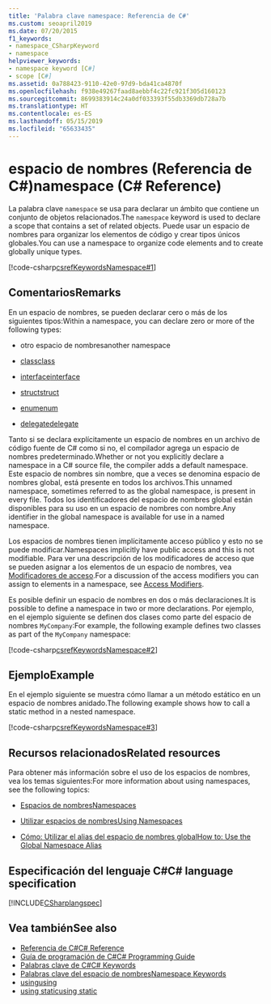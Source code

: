 ```yaml
---
title: 'Palabra clave namespace: Referencia de C#'
ms.custom: seoapril2019
ms.date: 07/20/2015
f1_keywords:
- namespace_CSharpKeyword
- namespace
helpviewer_keywords:
- namespace keyword [C#]
- scope [C#]
ms.assetid: 0a788423-9110-42e0-97d9-bda41ca4870f
ms.openlocfilehash: f938e49267faad8aebbf4c22fc921f305d160123
ms.sourcegitcommit: 8699383914c24a0df033393f55db3369db728a7b
ms.translationtype: HT
ms.contentlocale: es-ES
ms.lasthandoff: 05/15/2019
ms.locfileid: "65633435"
---
```

# <a name="namespace-c-reference"></a><span data-ttu-id="237c2-102">espacio de nombres (Referencia de C#)</span><span class="sxs-lookup"><span data-stu-id="237c2-102">namespace (C# Reference)</span></span>

<span data-ttu-id="237c2-103">La palabra clave `namespace` se usa para declarar un ámbito que contiene un conjunto de objetos relacionados.</span><span class="sxs-lookup"><span data-stu-id="237c2-103">The `namespace` keyword is used to declare a scope that contains a set of related objects.</span></span> <span data-ttu-id="237c2-104">Puede usar un espacio de nombres para organizar los elementos de código y crear tipos únicos globales.</span><span class="sxs-lookup"><span data-stu-id="237c2-104">You can use a namespace to organize code elements and to create globally unique types.</span></span>

[!code-csharp[csrefKeywordsNamespace#1](~/samples/snippets/csharp/VS_Snippets_VBCSharp/csrefKeywordsNamespace/CS/csrefKeywordsNamespace.cs#1)]

## <a name="remarks"></a><span data-ttu-id="237c2-105">Comentarios</span><span class="sxs-lookup"><span data-stu-id="237c2-105">Remarks</span></span>

<span data-ttu-id="237c2-106">En un espacio de nombres, se pueden declarar cero o más de los siguientes tipos:</span><span class="sxs-lookup"><span data-stu-id="237c2-106">Within a namespace, you can declare zero or more of the following types:</span></span>

- <span data-ttu-id="237c2-107">otro espacio de nombres</span><span class="sxs-lookup"><span data-stu-id="237c2-107">another namespace</span></span>

- [<span data-ttu-id="237c2-108">class</span><span class="sxs-lookup"><span data-stu-id="237c2-108">class</span></span>](class.md)

- [<span data-ttu-id="237c2-109">interface</span><span class="sxs-lookup"><span data-stu-id="237c2-109">interface</span></span>](interface.md)

- [<span data-ttu-id="237c2-110">struct</span><span class="sxs-lookup"><span data-stu-id="237c2-110">struct</span></span>](struct.md)

- [<span data-ttu-id="237c2-111">enum</span><span class="sxs-lookup"><span data-stu-id="237c2-111">enum</span></span>](enum.md)

- [<span data-ttu-id="237c2-112">delegate</span><span class="sxs-lookup"><span data-stu-id="237c2-112">delegate</span></span>](delegate.md)

<span data-ttu-id="237c2-113">Tanto si se declara explícitamente un espacio de nombres en un archivo de código fuente de C# como si no, el compilador agrega un espacio de nombres predeterminado.</span><span class="sxs-lookup"><span data-stu-id="237c2-113">Whether or not you explicitly declare a namespace in a C# source file, the compiler adds a default namespace.</span></span> <span data-ttu-id="237c2-114">Este espacio de nombres sin nombre, que a veces se denomina espacio de nombres global, está presente en todos los archivos.</span><span class="sxs-lookup"><span data-stu-id="237c2-114">This unnamed namespace, sometimes referred to as the global namespace, is present in every file.</span></span> <span data-ttu-id="237c2-115">Todos los identificadores del espacio de nombres global están disponibles para su uso en un espacio de nombres con nombre.</span><span class="sxs-lookup"><span data-stu-id="237c2-115">Any identifier in the global namespace is available for use in a named namespace.</span></span>

<span data-ttu-id="237c2-116">Los espacios de nombres tienen implícitamente acceso público y esto no se puede modificar.</span><span class="sxs-lookup"><span data-stu-id="237c2-116">Namespaces implicitly have public access and this is not modifiable.</span></span> <span data-ttu-id="237c2-117">Para ver una descripción de los modificadores de acceso que se pueden asignar a los elementos de un espacio de nombres, vea [Modificadores de acceso](access-modifiers.md).</span><span class="sxs-lookup"><span data-stu-id="237c2-117">For a discussion of the access modifiers you can assign to elements in a namespace, see [Access Modifiers](access-modifiers.md).</span></span>

<span data-ttu-id="237c2-118">Es posible definir un espacio de nombres en dos o más declaraciones.</span><span class="sxs-lookup"><span data-stu-id="237c2-118">It is possible to define a namespace in two or more declarations.</span></span> <span data-ttu-id="237c2-119">Por ejemplo, en el ejemplo siguiente se definen dos clases como parte del espacio de nombres `MyCompany`:</span><span class="sxs-lookup"><span data-stu-id="237c2-119">For example, the following example defines two classes as part of the `MyCompany` namespace:</span></span>

[!code-csharp[csrefKeywordsNamespace#2](~/samples/snippets/csharp/VS_Snippets_VBCSharp/csrefKeywordsNamespace/CS/csrefKeywordsNamespace.cs#2)]

## <a name="example"></a><span data-ttu-id="237c2-120">Ejemplo</span><span class="sxs-lookup"><span data-stu-id="237c2-120">Example</span></span>

<span data-ttu-id="237c2-121">En el ejemplo siguiente se muestra cómo llamar a un método estático en un espacio de nombres anidado.</span><span class="sxs-lookup"><span data-stu-id="237c2-121">The following example shows how to call a static method in a nested namespace.</span></span>

[!code-csharp[csrefKeywordsNamespace#3](~/samples/snippets/csharp/VS_Snippets_VBCSharp/csrefKeywordsNamespace/CS/csrefKeywordsNamespace.cs#3)]

## <a name="related-resources"></a><span data-ttu-id="237c2-122">Recursos relacionados</span><span class="sxs-lookup"><span data-stu-id="237c2-122">Related resources</span></span>

<span data-ttu-id="237c2-123">Para obtener más información sobre el uso de los espacios de nombres, vea los temas siguientes:</span><span class="sxs-lookup"><span data-stu-id="237c2-123">For more information about using namespaces, see the following topics:</span></span>

- [<span data-ttu-id="237c2-124">Espacios de nombres</span><span class="sxs-lookup"><span data-stu-id="237c2-124">Namespaces</span></span>](../../programming-guide/namespaces/index.md)

- [<span data-ttu-id="237c2-125">Utilizar espacios de nombres</span><span class="sxs-lookup"><span data-stu-id="237c2-125">Using Namespaces</span></span>](../../programming-guide/namespaces/using-namespaces.md)

- [<span data-ttu-id="237c2-126">Cómo: Utilizar el alias del espacio de nombres global</span><span class="sxs-lookup"><span data-stu-id="237c2-126">How to: Use the Global Namespace Alias</span></span>](../../programming-guide/namespaces/how-to-use-the-global-namespace-alias.md)

## <a name="c-language-specification"></a><span data-ttu-id="237c2-127">Especificación del lenguaje C#</span><span class="sxs-lookup"><span data-stu-id="237c2-127">C# language specification</span></span>

[!INCLUDE[CSharplangspec](~/includes/csharplangspec-md.md)]

## <a name="see-also"></a><span data-ttu-id="237c2-128">Vea también</span><span class="sxs-lookup"><span data-stu-id="237c2-128">See also</span></span>

- [<span data-ttu-id="237c2-129">Referencia de C#</span><span class="sxs-lookup"><span data-stu-id="237c2-129">C# Reference</span></span>](../../language-reference/index.md)
- [<span data-ttu-id="237c2-130">Guía de programación de C#</span><span class="sxs-lookup"><span data-stu-id="237c2-130">C# Programming Guide</span></span>](../../programming-guide/index.md)
- [<span data-ttu-id="237c2-131">Palabras clave de C#</span><span class="sxs-lookup"><span data-stu-id="237c2-131">C# Keywords</span></span>](index.md)
- [<span data-ttu-id="237c2-132">Palabras clave del espacio de nombres</span><span class="sxs-lookup"><span data-stu-id="237c2-132">Namespace Keywords</span></span>](namespace-keywords.md)
- [<span data-ttu-id="237c2-133">using</span><span class="sxs-lookup"><span data-stu-id="237c2-133">using</span></span>](using-directive.md)
- [<span data-ttu-id="237c2-134">using static</span><span class="sxs-lookup"><span data-stu-id="237c2-134">using static</span></span>](using-static.md)
